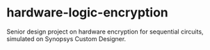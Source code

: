 # hardware-logic-encryption
Senior design project on hardware encryption for sequential circuits, simulated on Synopsys Custom Designer.

